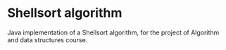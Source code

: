 # Shellsort algorithm

Java implementation of a Shellsort algorithm, for the project of Algorithm and data structures course.

